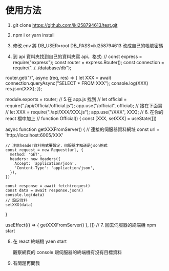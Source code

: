 # 使用方法

1. git clone https://github.com/ikl258794613/test.git

2. npm i or yarn install

3. 修改.env 將 DB_USER=root DB_PASS=ikl258794613 改成自己的帳號密碼

4. 到 api 資料夾找到自己的資料夾寫 api，格式:
   //
   const express = require("express");
   const router = express.Router();
   const connection = require("../../database/db");

router.get("/", async (req, res) => {
let XXX = await connection.queryAsync("SELECT \* FROM XXX");
console.log(XXX)
res.json(XXX);
});

module.exports = router;
// 5.在 app.js 找到
//
let official = require("./api/Official/official.js");
app.use("/official", official);
//
接在下面寫
//
let XXX = require("./api/XXX/XXX.js");
app.use("/XXX", XXX);
// 6. 在你的 react 檔中加上
//
function Official() {
const [XXX, setXXX] = useState([])

async function getXXXFromServer() {
// 連接的伺服器資料網址
const url = 'http://localhost:6005/XXX'

    // 注意header資料格式要設定，伺服器才知道是json格式
    const request = new Request(url, {
      method: 'GET',
      headers: new Headers({
        Accept: 'application/json',
        'Content-Type': 'appliaction/json',
      }),
    })

    const response = await fetch(request)
    const data = await response.json()
    console.log(data)
    // 設定資料
    setXXX(data)

}

useEffect(() => {
getXXXFromServer()
}, [])
// 7. 回去伺服器的終端機 npm start

8. 在 react 終端機 yaen start

   觀察網頁的 console 跟伺服器的終端機有沒有目標資料

9. 有問題再問我
